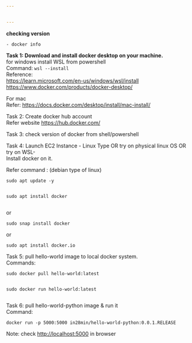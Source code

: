 ```yaml
---


---
```


<p><strong>checking version</strong></p>
<pre><code>- docker info
</code></pre>
<p><strong>Task 1: Download and install docker desktop on your machine.</strong><br>
for windows install WSL from powershell<br>
Command: <code>wsl --install</code><br>
Reference:<br>
<a href="https://learn.microsoft.com/en-us/windows/wsl/install">https://learn.microsoft.com/en-us/windows/wsl/install</a><br>
<a href="https://learn.microsoft.com/en-us/windows/wsl/install">https://www.docker.com/products/docker-desktop/</a></p>
<p>For mac<br>
Refer: <a href="https://docs.docker.com/desktop/install/mac-install/">https://docs.docker.com/desktop/install/mac-install/</a></p>
<p>Task 2: Create docker hub account<br>
Refer website <a href="https://hub.docker.com/">https://hub.docker.com/</a></p>
<p>Task 3: check version of docker from shell/powershell</p>
<p>Task 4: Launch EC2 Instance - Linux Type OR try on physical linux OS OR try on WSL-<br>
Install docker on it.</p>
<p>Refer command : (debian type of linux)</p>
<pre><code>sudo apt update -y

sudo apt install docker
</code></pre>
<p>or</p>
<pre><code>sudo snap install docker 
</code></pre>
<p>or</p>
<pre><code>sudo apt install docker.io
</code></pre>
<p>Task 5: pull hello-world image to local docker system.<br>
Commands:</p>
<pre><code>sudo docker pull hello-world:latest

sudo docker run hello-world:latest
</code></pre>
<p>Task 6: pull hello-world-python image &amp; run it<br>
Command:</p>
<pre><code>docker run -p 5000:5000 in28min/hello-world-python:0.0.1.RELEASE
</code></pre>
<p>Note: check <a href="http://localhost:5000">http://localhost:5000</a> in browser</p>

